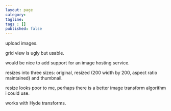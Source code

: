 ```yaml
---
layout: page
category: 
tagline: 
tags : [] 
published: false
---
```


upload images.

grid view is ugly but usable.

would be nice to add support for an image hosting service.

resizes into three sizes: original, resized (200 width by 200, aspect ratio maintained) and thumbnail.

resize looks poor to me, perhaps there is a better image transform algorithm i could use.

works with Hyde transforms.



